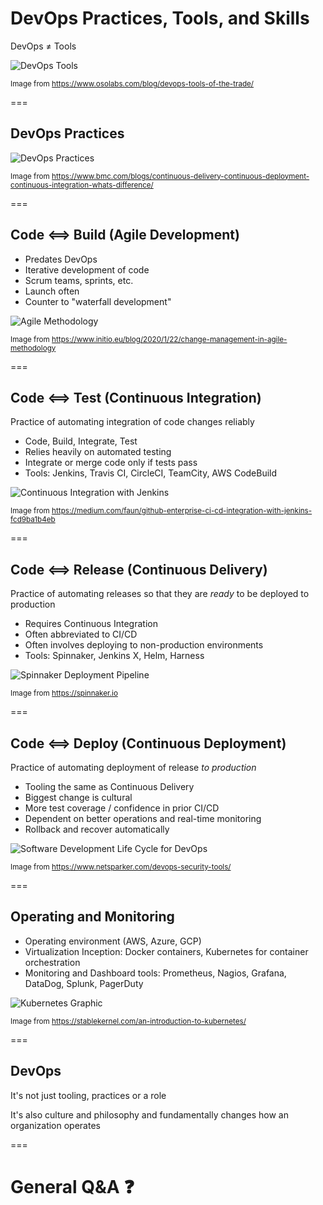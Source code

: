 # DevOps Practices, Tools, and Skills

DevOps ≠ Tools

<img src="dist/img/devops-tools.png" alt="DevOps Tools" class="noborder"/>

<small>Image from https://www.osolabs.com/blog/devops-tools-of-the-trade/</small>

===

## DevOps Practices

<img src="dist/img/devops-practices.jpg" alt="DevOps Practices" class="noborder"/>

<small>Image from https://www.bmc.com/blogs/continuous-delivery-continuous-deployment-continuous-integration-whats-difference/</small>


===

## Code ⟺ Build (Agile Development)

- Predates DevOps
- Iterative development of code
- Scrum teams, sprints, etc.
- Launch often
- Counter to "waterfall development"

<img src="dist/img/agile.jpg" alt="Agile Methodology" class="noborder"/>

<small>Image from https://www.initio.eu/blog/2020/1/22/change-management-in-agile-methodology</small>

===

## Code ⟺ Test (Continuous Integration)

Practice of automating integration of code changes reliably

- Code, Build, Integrate, Test
- Relies heavily on automated testing
- Integrate or merge code only if tests pass
- Tools: Jenkins, Travis CI, CircleCI, TeamCity, AWS CodeBuild

<img src="dist/img/continuous-integration.png" alt="Continuous Integration with Jenkins" class="noborder"/>

<small>Image from https://medium.com/faun/github-enterprise-ci-cd-integration-with-jenkins-fcd9ba1b4eb</small>

===

## Code ⟺ Release (Continuous Delivery)

Practice of automating releases so that they are *ready* to be deployed to production

- Requires Continuous Integration
- Often abbreviated to CI/CD
- Often involves deploying to non-production environments
- Tools: Spinnaker, Jenkins X, Helm, Harness

<img src="dist/img/spinnaker-deployment.png" alt="Spinnaker Deployment Pipeline" class="noborder"/>

<small>Image from https://spinnaker.io</small>

===

## Code ⟺ Deploy (Continuous Deployment)

Practice of automating deployment of release *to production*

- Tooling the same as Continuous Delivery
- Biggest change is cultural
- More test coverage / confidence in prior CI/CD
- Dependent on better operations and real-time monitoring
- Rollback and recover automatically

<img src="dist/img/sdlc-devops.png" alt="Software Development Life Cycle for DevOps" class="noborder"/>

<small>Image from https://www.netsparker.com/devops-security-tools/</small>

===

## Operating and Monitoring

- Operating environment (AWS, Azure, GCP)
- Virtualization Inception: Docker containers, Kubernetes for container orchestration
- Monitoring and Dashboard tools: Prometheus, Nagios, Grafana, DataDog, Splunk, PagerDuty

<img src="dist/img/kubernetes.png" alt="Kubernetes Graphic" class="noborder"/>

<small>Image from https://stablekernel.com/an-introduction-to-kubernetes/</small>

===

## DevOps

It's not just tooling, practices or a role

It's also culture and philosophy and fundamentally changes how an organization operates

===

# General Q&A ❓
